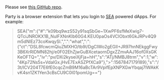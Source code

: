 Please see [this GitHub repo](https://github.com/eraeco/party.lol).

Party is a browser extension that lets you login to [SEA](SEA) powered dApps. For example:

 > SEA{"m":{"#":"k09bq9wzS52y91sqSbGe~1XwPF6sfMeXwig7-QTciJNROKX1B_NulFXNnKlb60G4.KEU0paOs4VCIObxt6GkJRPv4Q9m5dNlEz73coKwqySI.",".":"what",":":{"ct":"DSL8fcwcmQiuZMXHO/tb9l/DgCIWo2gEGII+JR97hnNEkggFwy3B6XrRIDMN82hj/e0F02EhZjwGuBXcetaornDgxZZmvAAJ16of0XsGKKeOFTQ=","iv":"pv/DXi2kyseiXjFja+hH","s":"ATj/NMBJ8trm","v":1,"w":"4Kp72Ns5s+VdaIGx.jHvE7ExASZPfXCa9"},">":1567847179189},"s":"/3t/ICV204T7E6fE0cqcZmB9M16aBcTAr9VpifEpXNPXGwYbqaj7IWAkKvK4sn1ZK1Yen3cBsCU9C0I01pomUg=="}